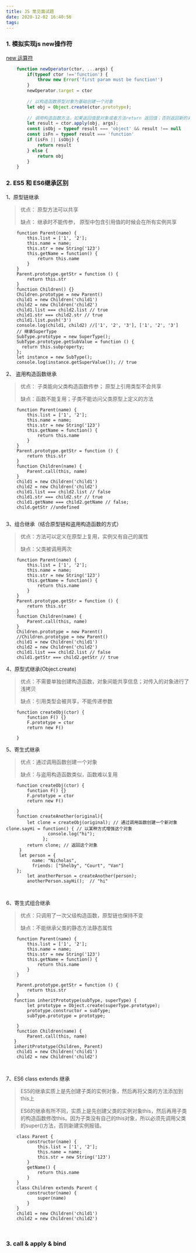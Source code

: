 ```yaml
---
title: JS 常见面试题
date: 2020-12-02 16:40:56
tags:
---
```



### 1. 模拟实现js new操作符

[new 运算符](https://developer.mozilla.org/zh-CN/docs/Web/JavaScript/Reference/Operators/new)

```javascript
	function newOperator(ctor, ...args) {
		if(typeof ctor !=='function') {
			throw new Error('first param must be function!')
		}
		newOperator.target = ctor
		
		// 以构造函数原型对象为基础创建一个对象
		let obj = Object.create(ctor.prototype);
		
		// 调用构造函数方法，如果返回值是对象或者方法return 返回值；否则返回新的对象
		let result = ctor.apply(obj, args);
		const isObj = typeof result === 'object' && result !== null
		const isFn = typeof result === 'function'
		if (isFn || isObj) {
			return result
		} else {
			return obj
		}
	}

```


### 2. ES5 和 ES6继承区别

1、原型链继承

> 优点： 原型方法可以共享
> 
> 缺点： 继承时不能传参， 原型中包含引用值的时候会在所有实例共享
	
```
	function Parent(name) {
	    this.list = ['1', '2'];
	    this.name = name;
	    this.str = new String('123')
	    this.getName = function() {
	        return this.name
	    }
	}
	Parent.prototype.getStr = function () {
	    return this.str
	}
	function Children() {}
	Children.prototype = new Parent()
	child1 = new Children('child1')
	child2 = new Children('child2')
	child1.list === child2.list // true
	child1.str === child2.str // true
	child1.list.push('3')
	console.log(child1, child2) //['1', '2', '3'], ['1', '2', '3']
	// 继承SuperType
	SubType.prototype = new SuperType();
	SubType.prototype.getSubValue = function () {
	  return this.subproperty;
	};
	let instance = new SubType();
	console.log(instance.getSuperValue()); // true
```
	
	
2、 盗用构造函数继承

> 	优点： 子类能向父类构造函数传参； 原型上引用类型不会共享
> 
>    缺点：函数不能复用；子类不能访问父类原型上定义的方法
	
```
	function Parent(name) {
	    this.list = ['1', '2'];
	    this.name = name;
	    this.str = new String('123')
	    this.getName = function() {
	        return this.name
	    }
	}
	Parent.prototype.getStr = function () {
	    return this.str
	}
	function Children(name) {
        Parent.call(this, name)
    }
	child1 = new Children('child1')
	child2 = new Children('child2')
	child1.list === child2.list // false
	child1.str === child2.str // true
	child1.getName === child2.getName // false;
	child.getStr //undefined
	
```

	
3、组合继承（结合原型链和盗用构造函数的方式）

> 	优点：方法可以定义在原型上复用，实例又有自己的属性
> 
>    缺点：父类被调用两次

	
```
	function Parent(name) {
	    this.list = ['1', '2'];
	    this.name = name;
	    this.str = new String('123')
	    this.getName = function() {
	        return this.name
	    }
	}
	Parent.prototype.getStr = function () {
	    return this.str
	}
	function Children(name) {
        Parent.call(this, name)
    }
    Children.prototype = new Parent()
	//Children.prototype = new Parent()
	child1 = new Children('child1')
	child2 = new Children('child2')
	child1.list === child2.list // false
	child1.getStr === child2.getStr // true
```
	
4、原型式继承(Object.create)
	
> 	优点：不需要单独创建构造函数，对象间能共享信息；对传入的对象进行了浅拷贝
> 
>    缺点：引用类型会被共享，不能传递参数
	
```
	function createObj(ctor) {
		function F() {}
		F.prototype = ctor
		return new F()
	
	}
```

5、寄生式继承
	
> 	优点：通过调用函数创建一个对象
> 
>    缺点：与盗用构造函数类似，函数难以复用
	
```
	function createObj(ctor) {
		function F() {}
		F.prototype = ctor
		return new F()
	
	}
	function createAnother(original){
		let clone = createObj(original); // 通过调用函数创建一个新对象 clone.sayHi = function() { // 以某种方式增强这个对象
		        console.log("hi");
		      };
		return clone; // 返回这个对象
	 }
	 let person = {
	      name: "Nicholas",
	      friends: ["Shelby", "Court", "Van"]
	};
	    let anotherPerson = createAnother(person);
	    anotherPerson.sayHi();  // "hi"

	
```

6、寄生式组合继承
	
> 	优点：只调用了一次父级构造函数，原型链也保持不变
> 
>    缺点：不能继承父类的静态方法静态属性
	
```
	function Parent(name) {
	    this.list = ['1', '2'];
	    this.name = name;
	    this.str = new String('123')
	    this.getName = function() {
	        return this.name
	    }
	}

	Parent.prototype.getStr = function () {
	    return this.str
	}
   function inheritPrototype(subType, superType) {
		let prototype = Object.create(superType.prototype);
		prototype.constructor = subType;
		subType.prototype = prototype;
	
	}
	function Children(name) {
        Parent.call(this, name)
   }
   inheritPrototype(Children, Parent)
	child1 = new Children('child1')
	child2 = new Children('child2')
	
	
```

7、ES6 class extends 继承
	
> 	ES5的继承实质上是先创建子类的实例对象，然后再将父类的方法添加到this上
> 
>    ES6的继承有所不同，实质上是先创建父类的实例对象this，然后再用子类的构造函数修改this。因为子类没有自己的this对象，所以必须先调用父类的super()方法，否则新建实例报错。
> 	

```
	class Parent {
		constructor(name) {
			this.list = ['1', '2'];
			this.name = name;
			this.str = new String('123')
		}
		getName() {
			return this.name
		}
 	}
 	class Children extends Parent {
 		constructor(name) {
 			super(name)
 		}
 	}
	child1 = new Children('child1')
	child2 = new Children('child2')
	
	
```

### 3. call & apply & bind

